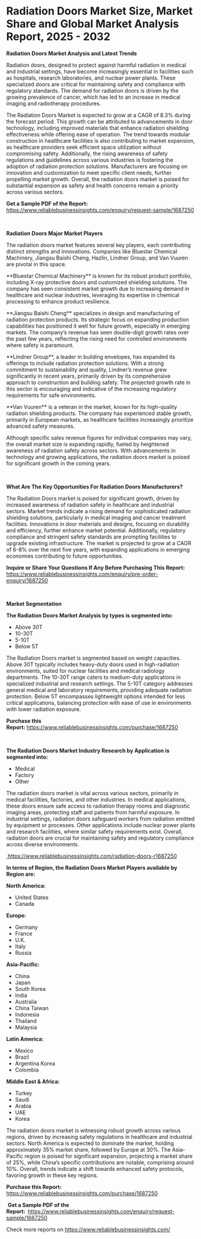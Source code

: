 <p><h1>Radiation Doors Market Size, Market Share and Global Market Analysis Report, 2025 - 2032</h1></p><p><strong>Radiation Doors Market Analysis and Latest Trends</strong></p>
<p><p>Radiation doors, designed to protect against harmful radiation in medical and industrial settings, have become increasingly essential in facilities such as hospitals, research laboratories, and nuclear power plants. These specialized doors are critical for maintaining safety and compliance with regulatory standards. The demand for radiation doors is driven by the growing prevalence of cancer, which has led to an increase in medical imaging and radiotherapy procedures. </p><p>The Radiation Doors Market is expected to grow at a CAGR of 8.3% during the forecast period. This growth can be attributed to advancements in door technology, including improved materials that enhance radiation shielding effectiveness while offering ease of operation. The trend towards modular construction in healthcare facilities is also contributing to market expansion, as healthcare providers seek efficient space utilization without compromising safety. Additionally, the rising awareness of safety regulations and guidelines across various industries is fostering the adoption of radiation protection solutions. Manufacturers are focusing on innovation and customization to meet specific client needs, further propelling market growth. Overall, the radiation doors market is poised for substantial expansion as safety and health concerns remain a priority across various sectors.</p></p>
<p><strong>Get a Sample PDF of the Report:&nbsp;</strong> <a href="https://www.reliablebusinessinsights.com/enquiry/request-sample/1687250?utm_campaign=3323&utm_medium=2&utm_source=Github&utm_content=ia&utm_term=10042025&utm_id=radiation-doors">https://www.reliablebusinessinsights.com/enquiry/request-sample/1687250</a></p>
<p>&nbsp;</p>
<p><strong>Radiation Doors Major Market Players</strong></p>
<p><p>The radiation doors market features several key players, each contributing distinct strengths and innovations. Companies like Bluestar Chemical Machinery, Jiangsu Baishi Cheng, Hazlin, Lindner Group, and Van Vuuren are pivotal in this space.</p><p>**Bluestar Chemical Machinery** is known for its robust product portfolio, including X-ray protective doors and customized shielding solutions. The company has seen consistent market growth due to increasing demand in healthcare and nuclear industries, leveraging its expertise in chemical processing to enhance product resilience. </p><p>**Jiangsu Baishi Cheng** specializes in design and manufacturing of radiation protection products. Its strategic focus on expanding production capabilities has positioned it well for future growth, especially in emerging markets. The company’s revenue has seen double-digit growth rates over the past few years, reflecting the rising need for controlled environments where safety is paramount.</p><p>**Lindner Group**, a leader in building envelopes, has expanded its offerings to include radiation protection solutions. With a strong commitment to sustainability and quality, Lindner’s revenue grew significantly in recent years, primarily driven by its comprehensive approach to construction and building safety. The projected growth rate in this sector is encouraging and indicative of the increasing regulatory requirements for safe environments.</p><p>**Van Vuuren** is a veteran in the market, known for its high-quality radiation shielding products. The company has experienced stable growth, primarily in European markets, as healthcare facilities increasingly prioritize advanced safety measures. </p><p>Although specific sales revenue figures for individual companies may vary, the overall market size is expanding rapidly, fueled by heightened awareness of radiation safety across sectors. With advancements in technology and growing applications, the radiation doors market is poised for significant growth in the coming years.</p></p>
<p>&nbsp;</p>
<p><strong>What Are The Key Opportunities For Radiation Doors Manufacturers?</strong></p>
<p><p>The Radiation Doors market is poised for significant growth, driven by increased awareness of radiation safety in healthcare and industrial sectors. Market trends indicate a rising demand for sophisticated radiation shielding solutions, particularly in medical imaging and cancer treatment facilities. Innovations in door materials and designs, focusing on durability and efficiency, further enhance market potential. Additionally, regulatory compliance and stringent safety standards are prompting facilities to upgrade existing infrastructure. The market is projected to grow at a CAGR of 6-8% over the next five years, with expanding applications in emerging economies contributing to future opportunities.</p></p>
<p><strong>Inquire or Share Your Questions If Any Before Purchasing This Report:</strong> <a href="https://www.reliablebusinessinsights.com/enquiry/pre-order-enquiry/1687250?utm_campaign=3323&utm_medium=2&utm_source=Github&utm_content=ia&utm_term=10042025&utm_id=radiation-doors">https://www.reliablebusinessinsights.com/enquiry/pre-order-enquiry/1687250</a></p>
<p>&nbsp;</p>
<p><strong>Market Segmentation</strong></p>
<p><strong>The Radiation Doors Market Analysis by types is segmented into:</strong></p>
<p><ul><li>Above 30T</li><li>10-30T</li><li>5-10T</li><li>Below 5T</li></ul></p>
<p><p>The Radiation Doors market is segmented based on weight capacities. Above 30T typically includes heavy-duty doors used in high-radiation environments, suited for nuclear facilities and medical radiology departments. The 10-30T range caters to medium-duty applications in specialized industrial and research settings. The 5-10T category addresses general medical and laboratory requirements, providing adequate radiation protection. Below 5T encompasses lightweight options intended for less critical applications, balancing protection with ease of use in environments with lower radiation exposure.</p></p>
<p><strong>Purchase this Report:&nbsp;</strong><a href="https://www.reliablebusinessinsights.com/purchase/1687250?utm_campaign=3323&utm_medium=2&utm_source=Github&utm_content=ia&utm_term=10042025&utm_id=radiation-doors">https://www.reliablebusinessinsights.com/purchase/1687250</a></p>
<p>&nbsp;</p>
<p><strong>The Radiation Doors Market Industry Research by Application is segmented into:</strong></p>
<p><ul><li>Medical</li><li>Factory</li><li>Other</li></ul></p>
<p><p>The radiation doors market is vital across various sectors, primarily in medical facilities, factories, and other industries. In medical applications, these doors ensure safe access to radiation therapy rooms and diagnostic imaging areas, protecting staff and patients from harmful exposure. In industrial settings, radiation doors safeguard workers from radiation emitted by equipment or processes. Other applications include nuclear power plants and research facilities, where similar safety requirements exist. Overall, radiation doors are crucial for maintaining safety and regulatory compliance across diverse environments.</p></p>
<p><a href="https://www.reliablebusinessinsights.com/radiation-doors-r1687250?utm_campaign=3323&utm_medium=2&utm_source=Github&utm_content=ia&utm_term=10042025&utm_id=radiation-doors">&nbsp;https://www.reliablebusinessinsights.com/radiation-doors-r1687250</a></p>
<p><strong>In terms of Region, the Radiation Doors Market Players available by Region are:</strong></p>
<p>
    <p> <strong> North America: </strong>
        <ul>
            <li>United States</li>
            <li>Canada</li>
        </ul>
        </p> 
    <p> <strong> Europe: </strong>
        <ul>
            <li>Germany</li>
            <li>France</li>
            <li>U.K.</li>
            <li>Italy</li>
            <li>Russia</li>
        </ul>
        </p> 
    <p> <strong> Asia-Pacific: </strong>
        <ul>
            <li>China</li>
            <li>Japan</li>
            <li>South Korea</li>
            <li>India</li>
            <li>Australia</li>
            <li>China Taiwan</li>
            <li>Indonesia</li>
            <li>Thailand</li>
            <li>Malaysia</li>
        </ul>
        </p> 
    <p> <strong> Latin America: </strong>
        <ul>
            <li>Mexico</li>
            <li>Brazil</li>
            <li>Argentina Korea</li>
            <li>Colombia</li>
        </ul>
        </p> 
    <p> <strong> Middle East & Africa: </strong>
        <ul>
            <li>Turkey</li>
            <li>Saudi</li>
            <li>Arabia</li>
            <li>UAE</li>
            <li>Korea</li>
        </ul>
    </p>
    </p>
<p><p>The radiation doors market is witnessing robust growth across various regions, driven by increasing safety regulations in healthcare and industrial sectors. North America is expected to dominate the market, holding approximately 35% market share, followed by Europe at 30%. The Asia-Pacific region is poised for significant expansion, projecting a market share of 25%, while China’s specific contributions are notable, comprising around 10%. Overall, trends indicate a shift towards enhanced safety protocols, favoring growth in these key regions.</p></p>
<p><strong>Purchase this Report: </strong><a href="https://www.reliablebusinessinsights.com/purchase/1687250?utm_campaign=3323&utm_medium=2&utm_source=Github&utm_content=ia&utm_term=10042025&utm_id=radiation-doors">https://www.reliablebusinessinsights.com/purchase/1687250</a></p>
<p>&nbsp;<strong>Get a Sample PDF of the Report:&nbsp;&nbsp;</strong><a href="https://www.reliablebusinessinsights.com/enquiry/request-sample/1687250?utm_campaign=3323&utm_medium=2&utm_source=Github&utm_content=ia&utm_term=10042025&utm_id=radiation-doors">https://www.reliablebusinessinsights.com/enquiry/request-sample/1687250</a></p>
<p><strong></strong></p>
<p>Check more reports on <a href="https://www.reliablebusinessinsights.com/?utm_campaign=3323&utm_medium=2&utm_source=Github&utm_content=ia&utm_term=10042025&utm_id=radiation-doors">https://www.reliablebusinessinsights.com/</a></p>